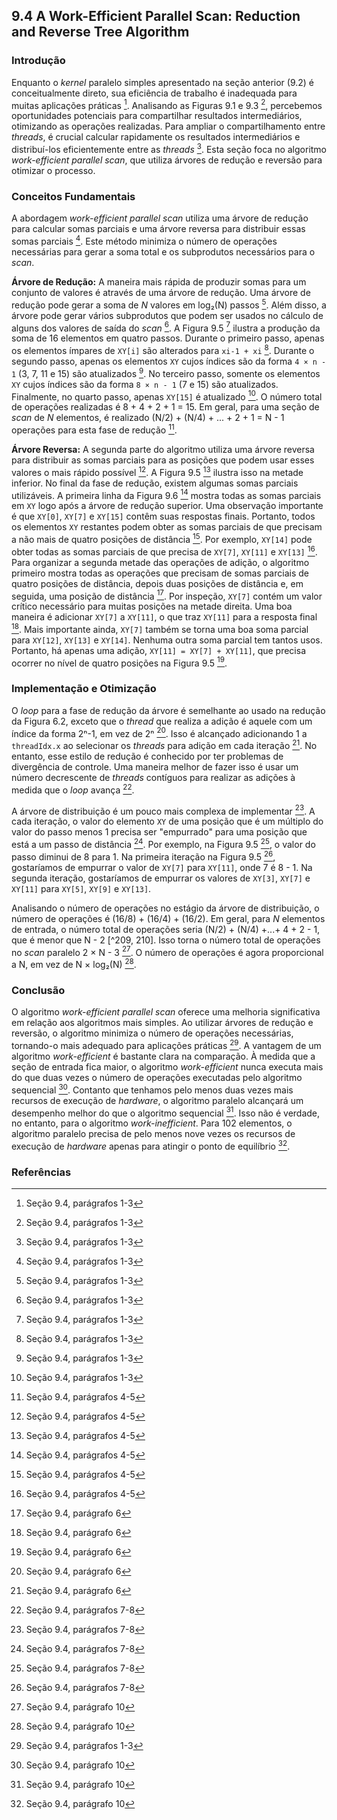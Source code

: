 ## 9.4 A Work-Efficient Parallel Scan: Reduction and Reverse Tree Algorithm

### Introdução
Enquanto o *kernel* paralelo simples apresentado na seção anterior (9.2) é conceitualmente direto, sua eficiência de trabalho é inadequada para muitas aplicações práticas [^205]. Analisando as Figuras 9.1 e 9.3 [^205], percebemos oportunidades potenciais para compartilhar resultados intermediários, otimizando as operações realizadas. Para ampliar o compartilhamento entre *threads*, é crucial calcular rapidamente os resultados intermediários e distribuí-los eficientemente entre as *threads* [^205]. Esta seção foca no algoritmo *work-efficient parallel scan*, que utiliza árvores de redução e reversão para otimizar o processo.

### Conceitos Fundamentais
A abordagem *work-efficient parallel scan* utiliza uma árvore de redução para calcular somas parciais e uma árvore reversa para distribuir essas somas parciais [^205]. Este método minimiza o número de operações necessárias para gerar a soma total e os subprodutos necessários para o *scan*.

**Árvore de Redução:**
A maneira mais rápida de produzir somas para um conjunto de valores é através de uma árvore de redução. Uma árvore de redução pode gerar a soma de *N* valores em log₂(N) passos [^205]. Além disso, a árvore pode gerar vários subprodutos que podem ser usados no cálculo de alguns dos valores de saída do *scan* [^205]. A Figura 9.5 [^205] ilustra a produção da soma de 16 elementos em quatro passos. Durante o primeiro passo, apenas os elementos ímpares de `XY[i]` são alterados para `xi-1 + xi` [^205]. Durante o segundo passo, apenas os elementos `XY` cujos índices são da forma `4 × n - 1` (3, 7, 11 e 15) são atualizados [^205]. No terceiro passo, somente os elementos `XY` cujos índices são da forma `8 × n - 1` (7 e 15) são atualizados. Finalmente, no quarto passo, apenas `XY[15]` é atualizado [^205]. O número total de operações realizadas é 8 + 4 + 2 + 1 = 15. Em geral, para uma seção de *scan* de *N* elementos, é realizado (N/2) + (N/4) + ... + 2 + 1 = N - 1 operações para esta fase de redução [^206].

**Árvore Reversa:**
A segunda parte do algoritmo utiliza uma árvore reversa para distribuir as somas parciais para as posições que podem usar esses valores o mais rápido possível [^206]. A Figura 9.5 [^206] ilustra isso na metade inferior. No final da fase de redução, existem algumas somas parciais utilizáveis. A primeira linha da Figura 9.6 [^206] mostra todas as somas parciais em `XY` logo após a árvore de redução superior. Uma observação importante é que `XY[0]`, `XY[7]` e `XY[15]` contêm suas respostas finais. Portanto, todos os elementos `XY` restantes podem obter as somas parciais de que precisam a não mais de quatro posições de distância [^206]. Por exemplo, `XY[14]` pode obter todas as somas parciais de que precisa de `XY[7]`, `XY[11]` e `XY[13]` [^206]. Para organizar a segunda metade das operações de adição, o algoritmo primeiro mostra todas as operações que precisam de somas parciais de quatro posições de distância, depois duas posições de distância e, em seguida, uma posição de distância [^207]. Por inspeção, `XY[7]` contém um valor crítico necessário para muitas posições na metade direita. Uma boa maneira é adicionar `XY[7]` a `XY[11]`, o que traz `XY[11]` para a resposta final [^207]. Mais importante ainda, `XY[7]` também se torna uma boa soma parcial para `XY[12]`, `XY[13]` e `XY[14]`. Nenhuma outra soma parcial tem tantos usos. Portanto, há apenas uma adição, `XY[11] = XY[7] + XY[11]`, que precisa ocorrer no nível de quatro posições na Figura 9.5 [^207].

### Implementação e Otimização
O *loop* para a fase de redução da árvore é semelhante ao usado na redução da Figura 6.2, exceto que o *thread* que realiza a adição é aquele com um índice da forma 2ⁿ-1, em vez de 2ⁿ [^207]. Isso é alcançado adicionando 1 a `threadIdx.x` ao selecionar os *threads* para adição em cada iteração [^207]. No entanto, esse estilo de redução é conhecido por ter problemas de divergência de controle. Uma maneira melhor de fazer isso é usar um número decrescente de *threads* contíguos para realizar as adições à medida que o *loop* avança [^208].

A árvore de distribuição é um pouco mais complexa de implementar [^208]. A cada iteração, o valor do elemento `XY` de uma posição que é um múltiplo do valor do passo menos 1 precisa ser "empurrado" para uma posição que está a um passo de distância [^208]. Por exemplo, na Figura 9.5 [^208], o valor do passo diminui de 8 para 1. Na primeira iteração na Figura 9.5 [^208], gostaríamos de empurrar o valor de `XY[7]` para `XY[11]`, onde 7 é 8 - 1. Na segunda iteração, gostaríamos de empurrar os valores de `XY[3]`, `XY[7]` e `XY[11]` para `XY[5]`, `XY[9]` e `XY[13]`.

Analisando o número de operações no estágio da árvore de distribuição, o número de operações é (16/8) + (16/4) + (16/2). Em geral, para *N* elementos de entrada, o número total de operações seria (N/2) + (N/4) +...+ 4 + 2 - 1, que é menor que N - 2 [^209, 210]. Isso torna o número total de operações no *scan* paralelo 2 × N - 3 [^210]. O número de operações é agora proporcional a N, em vez de N × log₂(N) [^210].

### Conclusão
O algoritmo *work-efficient parallel scan* oferece uma melhoria significativa em relação aos algoritmos mais simples. Ao utilizar árvores de redução e reversão, o algoritmo minimiza o número de operações necessárias, tornando-o mais adequado para aplicações práticas [^205]. A vantagem de um algoritmo *work-efficient* é bastante clara na comparação. À medida que a seção de entrada fica maior, o algoritmo *work-efficient* nunca executa mais do que duas vezes o número de operações executadas pelo algoritmo sequencial [^210]. Contanto que tenhamos pelo menos duas vezes mais recursos de execução de *hardware*, o algoritmo paralelo alcançará um desempenho melhor do que o algoritmo sequencial [^210]. Isso não é verdade, no entanto, para o algoritmo *work-inefficient*. Para 102 elementos, o algoritmo paralelo precisa de pelo menos nove vezes os recursos de execução de *hardware* apenas para atingir o ponto de equilíbrio [^210].

### Referências
[^205]: Seção 9.4, parágrafos 1-3
[^206]: Seção 9.4, parágrafos 4-5
[^207]: Seção 9.4, parágrafo 6
[^208]: Seção 9.4, parágrafos 7-8
[^209]: Seção 9.4, parágrafos 9
[^210]: Seção 9.4, parágrafo 10

<!-- END -->